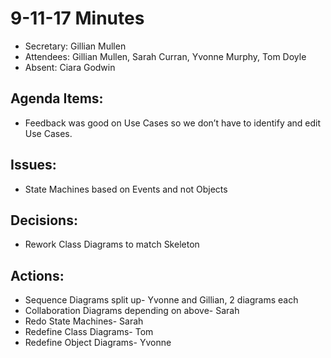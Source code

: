 ﻿# 9-11-17 Minutes

* Secretary: Gillian Mullen
* Attendees: Gillian Mullen, Sarah Curran, Yvonne Murphy, Tom Doyle
* Absent: Ciara Godwin


## Agenda Items:
* Feedback was good on Use Cases so we don’t have to identify and edit Use Cases.


## Issues:
* State Machines based on Events and not Objects


## Decisions:
* Rework Class Diagrams to match Skeleton


## Actions:
* Sequence Diagrams split up- Yvonne and Gillian, 2 diagrams each
* Collaboration Diagrams depending on above- Sarah
* Redo State Machines- Sarah
* Redefine Class Diagrams- Tom
* Redefine Object Diagrams- Yvonne
